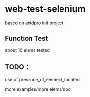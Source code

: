 # web-test-selenium
based on antdpro init project

## Function Test
about 10 elems tested

## TODO：
use of presence_of_element_located

more examples/more elems/doc
